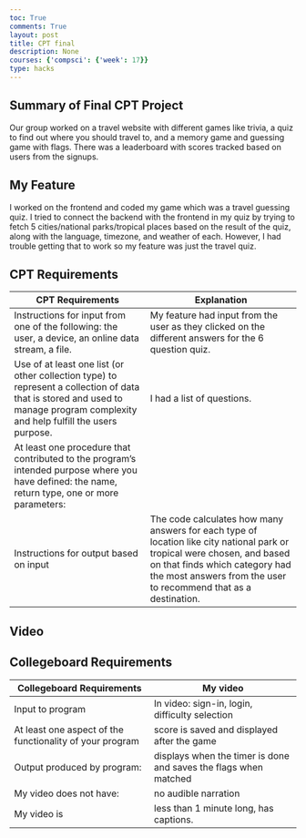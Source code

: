 ```yaml
---
toc: True
comments: True
layout: post
title: CPT final
description: None
courses: {'compsci': {'week': 17}}
type: hacks
---
```


Summary of Final CPT Project
----------------------

Our group worked on a travel website with different games like trivia, a quiz to find out where you should travel to, and a memory game and guessing game with flags. There was a leaderboard with scores tracked based on users from the signups.

My Feature
----------

I worked on the frontend and coded my game which was a travel guessing quiz. I tried to connect the backend with the frontend in my quiz by trying to fetch 5 cities/national parks/tropical places based on the result of the quiz, along with the language, timezone, and weather of each. However, I had trouble getting that to work so my feature was just the travel quiz.

CPT Requirements
----------------

| CPT Requirements | Explanation |
| ---------------- | ----------- |
| Instructions for input from one of the following: the user, a device, an online data stream, a file. | My feature had input from the user as they clicked on the different answers for the 6 question quiz. |
| Use of at least one list (or other collection type) to represent a collection of data that is stored and used to manage program complexity and help fulfill the users purpose. | I had a list of questions.|
| At least one procedure that contributed to the program’s intended purpose where you have defined: the name, return type, one or more parameters: |<img src="https://ibb.co/3MzW03b" alt=""> |
| Instructions for output based on input | The code calculates how many answers for each type of location like city national park or tropical were chosen, and based on that finds which category had the most answers from the user to recommend that as a destination. |

Video
-----

Collegeboard Requirements
-------------------------

| Collegeboard Requirements | My video |
| ------------------------- | -------- |
| Input to program | In video: sign-in, login, difficulty selection |
| At least one aspect of the functionality of your program | score is saved and displayed after the game |
| Output produced by program: | displays when the timer is done and saves the flags when matched |
| My video does not have: | no audible narration |
| My video is | less than 1 minute long, has captions. |